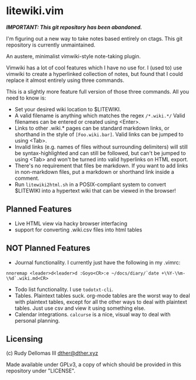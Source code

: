 # litewiki.vim

***IMPORTANT: This git repository has been abandoned.***

I'm figuring out a new way to take notes based entirely on ctags.
This git repository is currently unmaintained.

An austere, minimalist vimwiki-style note-taking plugin.

Vimwiki has a lot of cool features which I have no use for.
I (used to) use vimwiki to create a hyperlinked collection of notes,
but found that I could replace it almost entirely using three commands.

This is a slightly more feature full version of those three commands.
All you need to know is:

 * Set your desired wiki location to $LITEWIKI.
 * A valid filename is anything which matches the regex `/*.wiki.*/`
   Valid filenames can be entered or created using \<Enter>.
 * Links to other .wiki.\* pages can be standard markdown links,
   or shorthand in the style of `[Foo.wiki.bar]`.
   Valid links can be jumped to using \<Tab>.
 * Invalid links (e.g. names of files without surrounding delimiters)
   will still be syntax-highlighted and
   can still be followed, but can't be jumped to using \<Tab>
   and won't be turned into valid hyperlinks on HTML export.
 * There's no requirement that files be markdown.
   If you want to add links in non-markdown files, put a markdown or
   shorthand link inside a comment.
 * Run `litewiki2html.sh` in a POSIX-compliant system to convert
   $LITEWIKI into a hypertext wiki that can be viewed in the browser!

## Planned Features

 * Live HTML view via hacky browser interfacing
 * support for converting .wiki.csv files into html tables

## NOT Planned Features

 * Journal functionality. I currently just have the following in my .vimrc:
```
nnoremap <leader>d<leader>d :Goyo<CR>:e ~/docs/diary/`date +\%Y-\%m-\%d`.wiki.md<CR>
```
 * Todo list functionality. I use `todotxt-cli`.
 * Tables. Plaintext tables suck. org-mode tables are the worst way to deal with plaintext tables,
   except for all the other ways to deal with plaintext tables. Just use csv and view it using something else.
 * Calendar integrations. `calcurse` is a nice, visual way to deal with personal planning.

## Licensing

(c) Rudy Dellomas III <dther@dther.xyz>

Made available under GPLv3, a copy of which should be provided in this repository
under "LICENSE".
